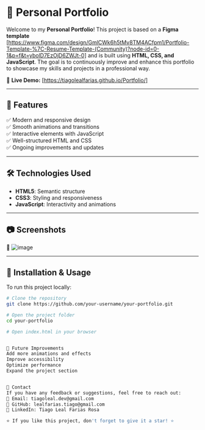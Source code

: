 # 🚀 Personal Portfolio

Welcome to my **Personal Portfolio**! This project is based on a **Figma template** [https://www.figma.com/design/GmlCWk6h5tMv8TM4ACfpm1/Portfolio-Template-%7C-Resume-Template-(Community)?node-id=0-1&p=f&t=ybolD7EzOjD6ZWJt-0] and is built using **HTML, CSS, and JavaScript**. The goal is to continuously improve and enhance this portfolio to showcase my skills and projects in a professional way.  

🌟 **Live Demo:** [https://tiagolealfarias.github.io/Portfolio/]

---

## 📌 Features
✅ Modern and responsive design  
✅ Smooth animations and transitions  
✅ Interactive elements with JavaScript  
✅ Well-structured HTML and CSS  
✅ Ongoing improvements and updates  

---

## 🛠️ Technologies Used
- **HTML5**: Semantic structure  
- **CSS3**: Styling and responsiveness  
- **JavaScript**: Interactivity and animations  

---

## 📷 Screenshots  
🚀 ![image](https://github.com/user-attachments/assets/a7224c64-220e-4641-813d-f20a5df3eb27)
 



---

## 🔧 Installation & Usage
To run this project locally:  
```bash
# Clone the repository
git clone https://github.com/your-username/your-portfolio.git

# Open the project folder
cd your-portfolio

# Open index.html in your browser


🌱 Future Improvements
Add more animations and effects
Improve accessibility
Optimize performance
Expand the project section


📩 Contact
If you have any feedback or suggestions, feel free to reach out:
📧 Email: tiagoleal.dev@gmail.com
🐙 GitHub: lealfarias.tiago@gmail.com
🚀 LinkedIn: Tiago Leal Farias Rosa

⭐ If you like this project, don't forget to give it a star! ⭐
